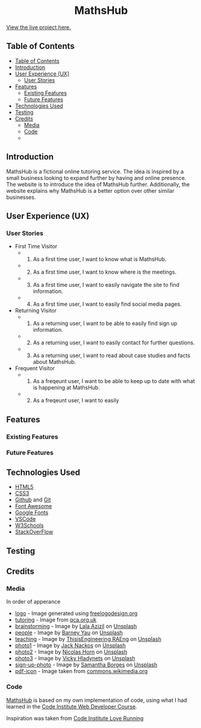 <h1 align="center">MathsHub</h1>

[View the live project here.](https://github.com/hhw1101/MathsHub)

<!-- Need to replace url in live project -->
## Table of Contents
- [Table of Contents](#table-of-contents)
- [Introduction](#introduction)
- [User Experience (UX)](#user-experience-ux)
  - [User Stories](#user-stories)
- [Features](#features)
  - [Existing Features](#existing-features)
  - [Future Features](#future-features)
- [Technologies Used](#technologies-used)
- [Testing](#testing)
- [Credits](#credits)
  - [Media](#media)
  - [Code](#code)
  - [](#)

## Introduction

MathsHub is a fictional online tutoring service. The idea is inspired by a small business looking to expand further by having and online presence. The website is to introduce the idea of MathsHub further. Additionally, the website explains why MathsHub is a better option over other similar businesses.

## User Experience (UX)

### User Stories
 - First Time Visitor
    - 1. As a first time user, I want to know what is MathsHub.
    - 2. As a first time user, I want to know where is the meetings.
    - 3. As a first time user, I want to easily navigate the site to find information.
    - 4. As a first time user, I want to easily find social media pages.
  - Returning Visitor
    - 1. As a returning user, I want to be able to easily find sign up information.
    - 2. As a returning user, I want to easily contact for further questions.
    - 3. As a returning user, I want to read about case studies and facts about MathsHub.
  - Frequent Visitor
    - 1. As a freqeunt user, I want to be able to keep up to date with what is happening at MathsHub.
    - 2. As a freqeunt user, I want to easily 

## Features
### Existing Features
### Future Features

## Technologies Used
- [HTML5](https://developer.mozilla.org/en-US/docs/Glossary/HTML5) 
- [CSS3](https://www.w3.org/Style/CSS/Overview.en.html#:~:text=Cascading%20Style%20Sheets%20(CSS)%20is,from%20the%20CSS%20working%20group.)
- [Github](https://github.com/) and [Git](https://git-scm.com/)
- [Font Awesome](https://fontawesome.com/)
- [Google Fonts](https://fonts.google.com/)
- [VSCode](https://code.visualstudio.com/)
- [W3Schools](https://www.w3schools.com/)
- [StackOverFlow](https://stackoverflow.com/)
  
## Testing


## Credits

### Media
In order of apperance
 - [logo](assets/img/logo.png) - Image generated using [freelogodesign.org](https://freelogodesign.org)
 - [tutoring](assets/img/home/tutoring.jpg) - Image from [qca.org.uk](https://www.qca.org.uk/top-online-tutoring-platforms-uk.html)
 - [brainstorming](assets/img/about/brainstorming.jpg) - Image by [Lala Azizil](https://unsplash.com/@lazizli) on [Unsplash](https://unsplash.com/)
 - [people](assets/img/about/people.jpg) - Image by [Barney Yau](https://unsplash.com/@barneyyau) on [Unsplash](https://unsplash.com/)
 - [teaching](assets/img/about/teaching.jpg) - Image by [ThisisEngineering RAEng](https://unsplash.com/@thisisengineering) on [Unsplash](https://unsplash.com/)
 - [photo1](assets/img/meet-the-team/photo1.jpg) - Image by [Jack Nackos](https://unsplash.com/@jakenackos) on [Unsplash](https://unsplash.com/)
 - [photo2](assets/img/meet-the-team/photo1.jpg) - Image by [Nicolas Horn](https://unsplash.com/@sysengineer) on [Unsplash](https://unsplash.com/)
 -  [photo3](assets/img/meet-the-team/photo1.jpg) - Image by [Vicky Hladynets](https://unsplash.com/@vhladynets) on [Unsplash](https://unsplash.com/)
 -  [sign-up-photo](assets/img/sign-up/sign-up-photo.jpg) - Image by [Samantha Borges](https://unsplash.com/@samich_18) on [Unsplash](https://unsplash.com/)
 -  [pdf-icon](assets/img/sign-up/pdf-icon.png) - Image taken from [commons.wikimedia.org](https://commons.wikimedia.org/)


### Code
[MathsHub](https://github.com/hhw1101/MathsHub) is based on my own implementation of code, using what I had learned in the [Code Institute Web Developer Course](https://codeinstitute.net/).

Inspiration was taken from [Code Institute Love Running](https://github.com/Code-Institute-Org/love-running-2.0)


